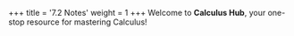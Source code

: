 +++
title = '7.2 Notes'
weight = 1
+++
Welcome to **Calculus Hub**, your one-stop resource for mastering Calculus!
